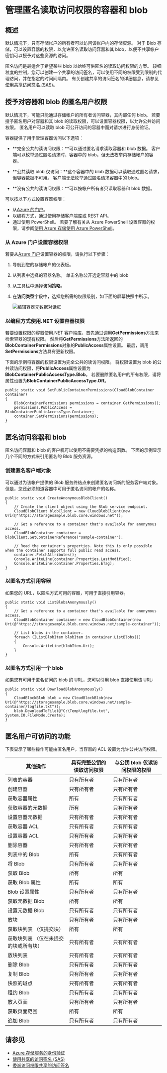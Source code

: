 <properties
    pageTitle="管理匿名读取访问权限的容器和 blob |Microsoft Azure"
    description="了解如何使容器和 blob 用于匿名访问，以及如何以编程方式访问它们。"
    services="storage"
    documentationCenter=""
    authors="tamram"
    manager="carmonm"
    editor="tysonn"/>

<tags
    ms.service="storage"
    ms.workload="storage"
    ms.tgt_pltfrm="na"
    ms.devlang="na"
    ms.topic="article"
    ms.date="10/18/2016"
    ms.author="tamram"/>

# <a name="manage-anonymous-read-access-to-containers-and-blobs"></a>管理匿名读取访问权限的容器和 blob

## <a name="overview"></a>概述

默认情况下，只有存储帐户的所有者可以访问该帐户内的存储资源。 对于 Blob 存储，可以设置容器的权限，以允许匿名读取访问容器和其 blob，以便不共享帐户密钥可以授予对这些资源的访问。

匿名访问是最适合于希望某些 blob 以始终可供匿名的读取访问权限的方案。 较细粒度的控制，您可以创建一个共享的访问签名，可以使用不同的权限受到限制的代理访问，并在指定的时间间隔内。 有关创建共享的访问签名的详细信息，请参见[使用共享访问签名 (SAS)](storage-dotnet-shared-access-signature-part-1.md)。

## <a name="grant-anonymous-users-permissions-to-containers-and-blobs"></a>授予对容器和 blob 的匿名用户权限

默认情况下，可能只能通过存储帐户的所有者访问容器，其内部任何 blob。 若要授予匿名用户对容器和其 blob 的读取权限，可以设置容器权限，以允许公共访问权限。 匿名用户可以读取 blob 可公开访问的容器中而对请求进行身份验证。

容器提供了用于管理容器访问以下选项︰

- **完全公共的读访问权限︰**可以通过匿名请求读取容器和 blob 数据。 客户端可以枚举通过匿名请求时，容器中的 blob，但无法枚举内存储帐户的容器。

- **公共读取 blob 仅访问︰**这个容器中的 blob 数据可以读取通过匿名请求，但容器数据不可用。 客户端无法枚举通过匿名请求容器中的 blob。

- **没有公共的读访问权限︰**可以按帐户所有者只读取容器和 blob 数据。

可以按以下方式设置容器权限︰

- 从[Azure 的门户](https://portal.azure.com)。
- 以编程方式，通过使用存储客户端库或 REST API。
- 通过使用 PowerShell。 若要了解有关从 Azure PowerShell 设置容器的权限，请参阅[使用 Azure 存储使用 Azure PowerShell](storage-powershell-guide-full.md#how-to-manage-azure-blobs)。

### <a name="setting-container-permissions-from-the-azure-portal"></a>从 Azure 门户设置容器权限

若要从[Azure 门户](https://portal.azure.com)设置容器的权限，请执行以下步骤︰

1. 导航到您的存储帐户的仪表板。
2. 从列表中选择的容器名称。 单击名称公开选定容器中的 blob
3. 从工具栏中选择**访问策略**。
4. 在**访问类型**字段中，选择您所需的权限级别，如下面的屏幕快照中所示。

    ![编辑容器元数据对话框](./media/storage-manage-access-to-resources/storage-manage-access-to-resources-0.png)

### <a name="setting-container-permissions-programmatically-using-net"></a>以编程方式使用.NET 设置容器权限

若要设置权限的容器使用.NET 客户端库，首先通过调用**GetPermissions**方法来检索容器的现有权限。 然后将**GetPermissions**方法所返回的**BlobContainerPermissions**对象的**PublicAccess**属性设置。 最后，调用**SetPermissions**方法具有更新权限。

下面的示例将容器的权限设置为完全公共的读访问权限。 将权限设置为 blob 的公共读访问权限，将**PublicAccess**属性设置为**BlobContainerPublicAccessType.Blob**。 若要删除匿名用户的所有权限，请将属性设置为**BlobContainerPublicAccessType.Off**。

    public static void SetPublicContainerPermissions(CloudBlobContainer container)
    {
        BlobContainerPermissions permissions = container.GetPermissions();
        permissions.PublicAccess = BlobContainerPublicAccessType.Container;
        container.SetPermissions(permissions);
    }

## <a name="access-containers-and-blobs-anonymously"></a>匿名访问容器和 blob

匿名访问容器和 blob 的客户机可以使用不需要凭据的构造函数。 下面的示例显示几个不同的方式来引用匿名的 Blob 服务资源。

### <a name="create-an-anonymous-client-object"></a>创建匿名客户端对象

可以通过为该帐户提供的 Blob 服务终结点来创建匿名访问新的服务客户端对象。 但是，您还必须知道容器中可用于匿名访问的帐户的名称。

    public static void CreateAnonymousBlobClient()
    {
        // Create the client object using the Blob service endpoint.
        CloudBlobClient blobClient = new CloudBlobClient(new Uri(@"https://storagesample.blob.core.windows.net"));

        // Get a reference to a container that's available for anonymous access.
        CloudBlobContainer container = blobClient.GetContainerReference("sample-container");

        // Read the container's properties. Note this is only possible when the container supports full public read access.
        container.FetchAttributes();
        Console.WriteLine(container.Properties.LastModified);
        Console.WriteLine(container.Properties.ETag);
    }

### <a name="reference-a-container-anonymously"></a>以匿名方式引用容器

如果您的 URL，以匿名方式可用的容器，可用于直接引用容器。

    public static void ListBlobsAnonymously()
    {
        // Get a reference to a container that's available for anonymous access.
        CloudBlobContainer container = new CloudBlobContainer(new Uri(@"https://storagesample.blob.core.windows.net/sample-container"));

        // List blobs in the container.
        foreach (IListBlobItem blobItem in container.ListBlobs())
        {
            Console.WriteLine(blobItem.Uri);
        }
    }


### <a name="reference-a-blob-anonymously"></a>以匿名方式引用一个 blob

如果您有可用于匿名访问的 blob 的 URL，您可以引用 blob 直接使用该 URL:

    public static void DownloadBlobAnonymously()
    {
        CloudBlockBlob blob = new CloudBlockBlob(new Uri(@"https://storagesample.blob.core.windows.net/sample-container/logfile.txt"));
        blob.DownloadToFile(@"C:\Temp\logfile.txt", System.IO.FileMode.Create);
    }

## <a name="features-available-to-anonymous-users"></a>匿名用户可访问的功能

下表显示了哪些操作可能由匿名用户，当容器的 ACL 设置为允许公共访问权限。

| 其他操作                                         | 具有完整公钥的读取访问权限 | 与公钥 blob 仅读访问权限的权限 |
|--------------------------------------------------------|-----------------------------------------|---------------------------------------------------|
| 列表的容器                                        | 只有所有者                              | 只有所有者                                        |
| 创建容器                                       | 只有所有者                              | 只有所有者                                        |
| 获取容器属性                               | 所有                                     | 只有所有者                                        |
| 获取容器的元数据                                 | 所有                                     | 只有所有者                                        |
| 设置容器元数据                                 | 只有所有者                              | 只有所有者                                        |
| 获取容器 ACL                                      | 只有所有者                              | 只有所有者                                        |
| 设置容器 ACL                                      | 只有所有者                              | 只有所有者                                        |
| 删除容器                                       | 只有所有者                              | 只有所有者                                        |
| 列表中的 Blob                                             | 所有                                     | 只有所有者                                        |
| 将 Blob                                               | 只有所有者                              | 只有所有者                                        |
| 获取 Blob                                               | 所有                                     | 所有                                               |
| 获取 Blob 属性                                    | 所有                                     | 所有                                               |
| Blob 设置属性                                    | 只有所有者                              | 只有所有者                                        |
| 获取元数据 Blob                                      | 所有                                     | 所有                                               |
| 设置元数据 Blob                                      | 只有所有者                              | 只有所有者                                        |
| 放块                                              | 只有所有者                              | 只有所有者                                        |
| 获取块列表 （仅提交块）                 | 所有                                     | 所有                                               |
| 获取块列表 （仅在未提交的块或所有块） | 只有所有者                              | 只有所有者                                        |
| 放块列表                                         | 只有所有者                              | 只有所有者                                        |
| 删除 Blob                                            | 只有所有者                              | 只有所有者                                        |
| 复制 Blob                                              | 只有所有者                              | 只有所有者                                        |
| 快照的斑点                                          | 只有所有者                              | 只有所有者                                        |
| 租约 Blob                                             | 只有所有者                              | 只有所有者                                        |
| 放入页面                                               | 只有所有者                              | 只有所有者                                        |
| 获取页面范围                                        | 所有                                     | 所有                                                  |
| 追加 Blob                                            | 只有所有者                              | 只有所有者                                                  |


## <a name="see-also"></a>请参见

- [Azure 存储服务的身份验证](https://msdn.microsoft.com/library/azure/dd179428.aspx)
- [使用共享的访问签名 (SAS)](storage-dotnet-shared-access-signature-part-1.md)
- [委派访问权限共享的访问签名](https://msdn.microsoft.com/library/azure/ee395415.aspx)
